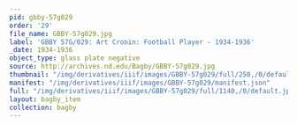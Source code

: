 ```yaml
---
pid: gbby-57g029
order: '29'
file_name: GBBY-57g029.jpg
label: 'GBBY 57G/029: Art Cronin: Football Player - 1934-1936'
_date: 1934-1936
object_type: glass plate negative
source: http://archives.nd.edu/Bagby/GBBY-57g029.jpg
thumbnail: "/img/derivatives/iiif/images/GBBY-57g029/full/250,/0/default.jpg"
manifest: "/img/derivatives/iiif/images/GBBY-57g029/manifest.json"
full: "/img/derivatives/iiif/images/GBBY-57g029/full/1140,/0/default.jpg"
layout: bagby_item
collection: bagby
---
```

